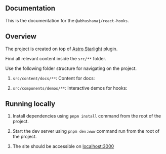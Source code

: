 ## Documentation

This is the documentation for the `@abhushanaj/react-hooks`.

## Overview

The project is created on top of [Astro Starlight](https://starlight.astro.build/) plugin.

Find all relevant content inside the `src/**` folder.

Use the following folder structure for navigating on the project.

1. `src/content/docs/**`: Content for docs:

2. `src/components/demos/**`: Interactive demos for hooks:

## Running locally

1. Install dependencies using `pnpm install` command from the root of the project.

2. Start the dev server using `pnpm dev:www` command run from the root of the project.

3. The site should be accessible on [localhost:3000](http://localhost:3000/)
